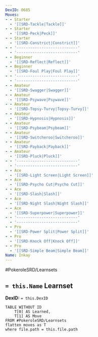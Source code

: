 ```yaml
---
DexID: 0685
Moves:
- - Starter
  - '[[SRD-Tackle|Tackle]]'
- - Starter
  - '[[SRD-Peck|Peck]]'
- - Starter
  - '[[SRD-Constrict|Constrict]]'
- - '---------------------------'
  - '---------------------------'
- - Beginner
  - '[[SRD-Reflect|Reflect]]'
- - Beginner
  - '[[SRD-Foul Play|Foul Play]]'
- - '---------------------------'
  - '---------------------------'
- - Amateur
  - '[[SRD-Swagger|Swagger]]'
- - Amateur
  - '[[SRD-Psywave|Psywave]]'
- - Amateur
  - '[[SRD-Topsy-Turvy|Topsy-Turvy]]'
- - Amateur
  - '[[SRD-Hypnosis|Hypnosis]]'
- - Amateur
  - '[[SRD-Psybeam|Psybeam]]'
- - Amateur
  - '[[SRD-Switcheroo|Switcheroo]]'
- - Amateur
  - '[[SRD-Payback|Payback]]'
- - Amateur
  - '[[SRD-Pluck|Pluck]]'
- - '---------------------------'
  - '---------------------------'
- - Ace
  - '[[SRD-Light Screen|Light Screen]]'
- - Ace
  - '[[SRD-Psycho Cut|Psycho Cut]]'
- - Ace
  - '[[SRD-Slash|Slash]]'
- - Ace
  - '[[SRD-Night Slash|Night Slash]]'
- - Ace
  - '[[SRD-Superpower|Superpower]]'
- - '---------------------------'
  - '---------------------------'
- - Pro
  - '[[SRD-Power Split|Power Split]]'
- - Pro
  - '[[SRD-Knock Off|Knock Off]]'
- - Pro
  - '[[SRD-Simple Beam|Simple Beam]]'
Name: Inkay
---
```


#PokeroleSRD/Learnsets

## `= this.Name` Learnset

**DexID:** `= this.DexID`

```dataview
TABLE WITHOUT ID
    T[0] AS Learned,
    T[1] AS Move
FROM #PokeroleSRD/Learnsets
flatten moves as T
where file.path = this.file.path
```
